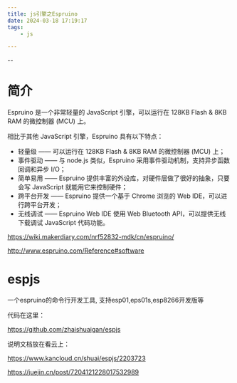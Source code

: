 ```yaml
---
title: js引擎之Espruino
date: 2024-03-18 17:19:17
tags:
	- js

---
```


--

# 简介

Espruino 是一个非常轻量的 JavaScript 引擎，可以运行在 128KB Flash & 8KB RAM 的微控制器 (MCU) 上。

相比于其他 JavaScript 引擎，Espruino 具有以下特点：

- 轻量级 —— 可以运行在 128KB Flash & 8KB RAM 的微控制器 (MCU) 上；
- 事件驱动 —— 与 node.js 类似，Espruino 采用事件驱动机制，支持异步函数回调和异步 I/O；
- 简单易用 —— Espruino 提供丰富的外设库，对硬件层做了很好的抽象，只要会写 JavaScript 就能用它来控制硬件；
- 跨平台开发 —— Espruino 提供一个基于 Chrome 浏览的 Web IDE，可以进行跨平台开发；
- 无线调试 —— Espruino Web IDE 使用 Web Bluetooth API，可以提供无线下载调试 JavaScript 代码功能。



https://wiki.makerdiary.com/nrf52832-mdk/cn/espruino/



http://www.espruino.com/Reference#software

# espjs

一个espruino的命令行开发工具, 支持esp01,eps01s,esp8266开发版等

代码在这里：

https://github.com/zhaishuaigan/espjs

说明文档放在看云上：

https://www.kancloud.cn/shuai/espjs/2203723



https://juejin.cn/post/7204121228017532989


